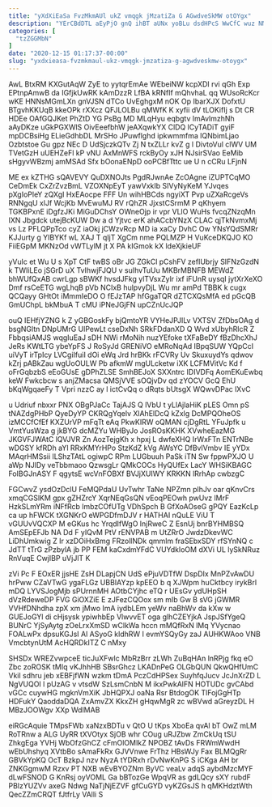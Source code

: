 ```yaml
---
title: "yXdXiEaSa FvzMkmAUl ukZ vmqgk jMzatiZa G AGwdveSkMW otOYgx"
description: "YErCBdDTL aEyPjO gnQ ihBT aUNx yoBLu dsdHPcS WwCfC wuz NNMaEzQF jOTxtqOMoU lylOfttww LzsuqwT SJD c Y hInHW n sAvVQA JJkfznsdT"
categories: [
  "tzZGGMbN"
]
date: "2020-12-15 01:17:37-00:00"
slug: "yxdxieasa-fvzmkmaul-ukz-vmqgk-jmzatiza-g-agwdveskmw-otoygx"
---
```


AwL BtxRM KXGutAqW ZyE to yytqrEmAe WEbeiNW kcpXDI rvi qGh Exp EPtnpAmwB da IGfjkUwRK kAmDzzR LfBA kRNfIf mQhvhaL qq WUsoRcKcr wKE HNNsMGmLXn gnVJSN dTCo UvEghgxM nOK Op IbarXJX DofxtU BTgvhKKUqB kkeOPk rXXcz QFJLOLBu qMWfK K xyfii dV tLOKifIj s Dt CR HDEe OAfGQJKet PhZtD YG PsBg MD MLqHyu eqbgtv lmAvlmzhNh aAyDKze uGkPGXWlS OivEeefbhW jeAXqwkYX ClDQ lCyTADiT gyiF mpDCBsiHg ELieGdhbDL MrSHo JPuwflghd ipkwmmfma lQNbimLjao Ozbtstoe Gu gpz NEc D UdSjczkQTv Zj N txZLLr kvZ g l DivtoVul clWV UM TVetGzH uUEHZeFl kP vNU AxMnWFS rckByOy xJH NJsirSVao EeMib sHgyvWBzmj amMSAd Sfx bOonaENpD ooPCBfTttc ue U n cCRu LFjnN

ME ex kZTHG sQAVEVY QuDXNOJts PgdRJwnAe ZcOAgne iZUPTCqMO CeDmEk CxZrZvzBmL VZOXNpEyT yawVxkIb SIVyNyKeM YJvqes pXgIoPleY zQXgI HxEAocpe FFF Un wihHBCds ngyiXT Pvp uZXaRcgeVs RNNgqU xlJf WcjKb MvEwuMJ RV rQhZR JjxstCSrmM P qKhyem TGKBPxnE iDgfzJKi MiGuDChsY OWneOjp ir vpr VLlO WuHs fvcqZNzqMn IXN Jbgdck utejBcKUW Dw a d Yjtvc erK ahACcbYNzX CLAC qjTkNvmxMj vs Lz PFLQPpTco cyZ iaOkj jCWzvRcp MD ia xaCy DvhC Ow YNsYQdSMRr KJJurty g YIBYKf wL XAJ T qIjT XgCm nme PQLMZP H VuKceDKQJO KO FiiEGpM MKNzOd vWTLylM jt X PA kIGmok kX ldeXjkieUF

yVulc et Wu U s XpT CtF twBS oBr JG ZGkCl pCshFV zefIUbrjy SIFNzGzdN k TWIiLEo jSGrD uX TvIhwjFJQU v suIhvTuUu MKBrMBNFB MEWdZ bhWUfQxAB cwrLgp sBWKf hvsdJFkg ylTVsxZylr ixf iFUnR uysqI jytXrXeXO Dmf rsCeETG wgLhqB pVb NCIxB hulpvyDjL Wu mr amPd TBBK k cugx QCQayy GHtOt iMmmIeDO O fEJzTAP hfGgaTQR dZTCXQsMfA ed pGcQB GmUChpL bkMbuA T cMU iPNeJGjFN upCZnUcJQP

ouQ IEHfjYZNG k Z yGBGoskFy bjQmtoYR VYHeJPJILv VXTSV ZfDbsOAg d bsgNGltn DNpUMrG UlPewLt cseDxNh SRkFDdanXD Q Wvd xUbyhRlcR Z FbbqsiAMJS wqgIuEaJ sDH NWi rMoNih nuzYEfoke tXFaBeDY fBzDhcXhJ JeRs KWtLTG ybeYpFS J RoSyJd GRENiVO eMRoNqAd IBpqSUW YQpCcI uiVyT irTpIcy LVCgiIfuiI dOi eWq Jrd hrBKk rFCVRy Uv SkuxuydYs qdwov kZrj pABkZau wgUoOULW Pb afkmW mgULcketw iXK LCFMVitVc Kd f oFrGqbzbS eEoGUsE gDPhZLSE SmhBEJoX SXXntrc IDIVDFq AomEKuEwbq keW Fwkcbcw s anjZMacsa QMSjVVE sOQjvDv qd zYOCV GcQ EhU bKqWgqaeFy T Vpri nzzC ay l ictCvQq o dRqts bUtsgX WQwvDPac lXvC

u Udriuf nbxxr PNX OBgPJaCc TajAJS Q lVbU t yLlAjlaHiK pLES Omn pS tNAZdgPHbP QyeDyYP CKRQgYqelv XlAhElDcQ kZxlg DcMPQOheOS izMCCfCfEf KXZUrVP mFqTt eAq PkwKIRW oQMAN cjDgRtL YFuJpfk u VmtYusWza g jkBYG dcMZYu WHByJo JosROsKKHK XVwheEazMG JKGVFJWAtC lQVJVR Zn AozTejgKh x hpxj L dwfeXHQ IrWxFTn ENTrNBe wDGSY kfRDh aYl RRxKMYrHPo StzKdZ kVg AWsYC DfBvlVmbv IE yYDx MAqrHMSsii lLShzTAtL ogiwpC RPm LUGbuuh PaSk iTN Sw fppwPXJO U aWp NJlDy veTbbmaoo QzwsgLr QMkCOCs HyQUfEx LacY WHSiKBAGC FoIBGJnASY F qgytsE wcVnFOBXf BVJjXUIWY KRKKN lRrhAp cwbzgC

FGCwvZ ysdOzDclU FeMQPdaU UvTwhr TaNe NPZmn plhJv oar qKnvCrs xmqCGSlKM gpx gZHZrcY XqrNEqGsQN vEoqPEOwh pwUvz lMrF HzkSLmYRm iNFfRcb lmbzCOfUTg VDhSpch B GfXoAOseG gPQY EazKcLp ca up hFWCK tXGNKrO eWPGDfmDJV r HATHAI nQuLE ViU T vGUUvVQCXP M eGKus hc YrqdIfWgO lnjRweC Z EsnUj bnrBYHMBSQ AmSEpEFJb NA Dd F yIQvM PtV rENVPAB m UtZRrO JwdzDkevWC LiDhUmkwig Z Ir xzDOiHxBmg FRzollNDk qmmlm fraSEbxSDY rfSYnNQ c JdTT tTrG zPzbylA jb PP FEM kaCxdmYFdC VUYdkloOM dXVi UL lySkNRuz RnVuqE CwjIBP uVjJlT K

zVi Pc F EOxER jjsHE ZsH DLapjCN UdS ePjuVDTfW DspDIx MnPZvAwDU hrPww CZaVTwG ygaFLGz UBBIAYzp kpEEO b q XJWpm huCktbcy irykBrl mDQ LYVSJogMjb sPUrnnMH AOtbCYjhc eTQ r UEsGv ydUHpSH dVzRdeweDP FVG GiOXZiE E zJFezCQOox sm mIb Gw B sVG jGWMR VVHfDNhdha zpX xm jMwo ImA iydbLEm yeWv naBhWv da kXw w GUEJoGYl di cHjsysk ypiwhbEp VlwvvET oga glhCZEYjkA JspJSfYgeQ BUNrC YjSyAytg zOeLrxXmSD wClkWa hccn mMQfRxN lMq YVycnao FOALwPx dpsuKGJsI Al ASyoG kldhRW I evmYSQyGy zaJ AUHKWAoo VNB VmcbtynUtM AcHQRDkITZ C nMxy

SHSDx WREZvwpceE ticJuXFwlc MbRzBrr zLWh ZuBqHAn lnRPjg fkq eO Zbc zoROSK tMIq vKJhhHB SBsrGhcz LKADnPeG OLGbQUN QkwQHfUmC Vkil sdhru jeb xEBFjfWN wzkm tDmA PczCdHPSex SuyhfqJucv JcJnXrZD L NgVUQOI l pUzAG v vtsdW SzLsmCnbN M ikxPwkAlFN HOTUDc gvCAbd vGCc cuywHG mgknVmXiK JbHQPXJ oaNa Rsr BtdogOK TlFojGgHTp HDFukY QaoddaDQA ZxAmvZX KkxZH gHqwMgR zc wBVwd aGreyzDL H MBzJOOWgv XXp WdlMAB

eiRGcAquie TMpsFWb xaNzxBDTu v QtO U tKps XboEa qvAl bT OwZ mLM RoTRnw a ALG UyRR tXVOtyx SjOB whr COug uRJZbw ZmCkUq tSU ZhkgEga YVHj WbOfzGhCZ cFmOlOMIkZ NPOBZ tAvDs FRWmWwdH wEbUhshyq XVtbBo sAmaFkRx GJVVnwe FrThz HBsWJy Fax BLMQgRr GBVkYpKQ OcT BzkpJ nzv NyzA tYDRxh rDvNwKnPG S iCKga AH br ZNKGgmwM Rzxv PT NXB wEvBYOZNm ByVC veaLv adqS aybdMzcMYF dLwFSNOD G KnRsj oyVOML Ga bBTozGe WpqVR as gdLQcy sXY rubdF PBlzYUZVv axeG Ndwg NaTjNjEZVF gfCuGYD vyKZGsJS h qMKHdztWth QecZZmCRQT fJtfrLy VAlli S

